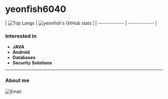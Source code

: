 # yeonfish6040
| ![Top Langs](https://github-readme-stats.vercel.app/api/top-langs/?username=yeonfish6040&layout=compact&theme=dracula) | 
![yeonfish's GitHub stats](https://github-readme-stats.vercel.app/api?username=yeonfish6040&show_icons=true&theme=dracula) |
| ------------- | ------------- |

### Interested in
- **JAVA**
- **Android**
- **Databases**
- **Security Solutions**



<hr>

### About me
![Email](https://img.shields.io/badge/Email-yeonfish6040@gmail.com-green)

